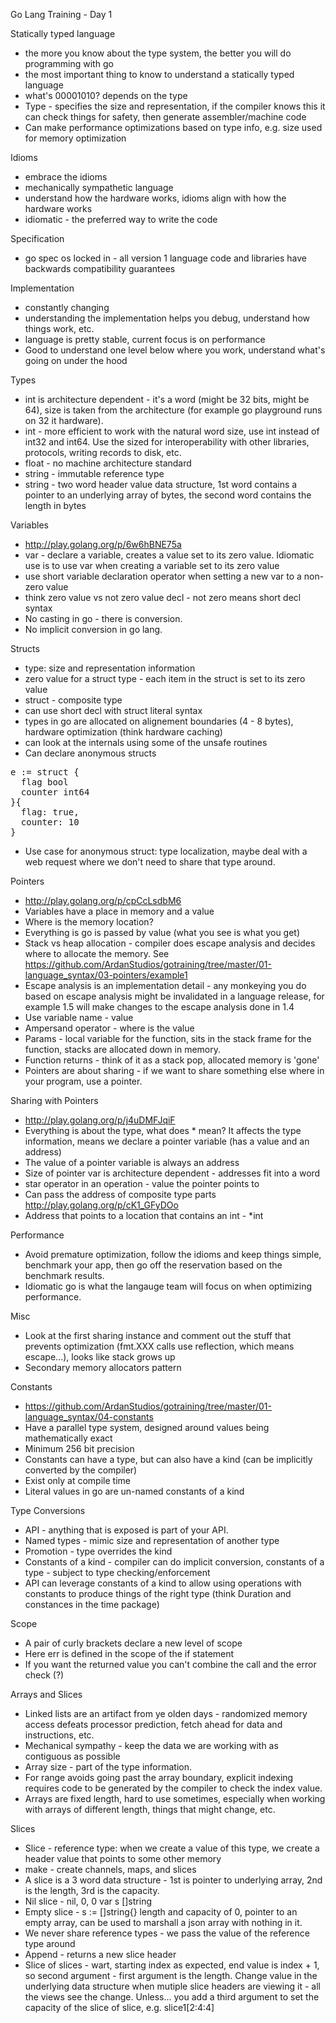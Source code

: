 Go Lang Training - Day 1

Statically typed language

* the more you know about the type system, the better you will do programming
with go
* the most important thing to know to understand a statically typed language
* what's 00001010? depends on the type
* Type - specifies the size and representation, if the compiler knows this it can
check things for safety, then generate assembler/machine code
* Can make performance optimizations based on type info, e.g. size used for
memory optimization

Idioms

* embrace the idioms
* mechanically sympathetic language
* understand how the hardware works, idioms align with how the hardware works
* idiomatic - the preferred way to write the code

Specification

* go spec os locked in - all version 1 language code and libraries have backwards
compatibility guarantees

Implementation

* constantly changing
* understanding the implementation helps you debug, understand how things work,
etc.
* language is pretty stable, current focus is on performance
* Good to understand one level below where you work, understand what's going
on under the hood

Types

* int is architecture dependent - it's a word (might be 32 bits, might be 64),
size is taken from the architecture (for example go playground runs on 32 it hardware).
* int - more efficient to work with the natural word size, use int instead of int32
and int64. Use the sized for interoperability with other libraries, protocols,
writing records to disk, etc.
* float - no machine architecture standard
* string - immutable reference type
* string - two word header value data structure, 1st word contains a pointer to an underlying
array of bytes, the second word contains the length in bytes

Variables

* http://play.golang.org/p/6w6hBNE75a
* var - declare a variable, creates a value set to its zero value. Idiomatic
use is to use var when creating a variable set to its zero value
* use short variable declaration operator when setting a new var to a non-zero value
* think zero value vs not zero value decl - not zero means short decl syntax
* No casting in go - there is conversion.
* No implicit conversion in go lang.

Structs

* type: size and representation information
* zero value for a struct type - each item in the struct is set to its zero value
* struct - composite type
* can use short decl with struct literal syntax
* types in go are allocated on alignement boundaries (4 - 8 bytes), hardware optimization
(think hardware caching)
* can look at the internals using some of the unsafe routines
* Can declare anonymous structs
<pre>
e := struct {
  flag bool
  counter int64
}{
  flag: true,
  counter: 10
}
</pre>
* Use case for anonymous struct: type localization, maybe deal with a web request
where we don't need to share that type around.

Pointers

* http://play.golang.org/p/cpCcLsdbM6
* Variables have a place in memory and a value
* Where is the memory location?
* Everything is go is passed by value (what you see is what you get)
* Stack vs heap allocation - compiler does escape analysis and decides where to
allocate the memory. See https://github.com/ArdanStudios/gotraining/tree/master/01-language_syntax/03-pointers/example1
* Escape analysis is an implementation detail - any monkeying you do based on
escape analysis might be invalidated in a language release, for example 1.5 will
make changes to the escape analysis done in 1.4
* Use variable name - value
* Ampersand operator - where is the value
* Params - local variable for the function, sits in the stack frame for the function,
stacks are allocated down in memory.
* Function returns - think of it as a stack pop, allocated memory is 'gone'
* Pointers are about sharing - if we want to share something else where in your
program, use a pointer.

Sharing with Pointers

* http://play.golang.org/p/j4uDMFJqiF
* Everything is about the type, what does * mean? It affects the type information,
means we declare a pointer variable (has a value and an address)
* The value of a pointer variable is always an address
* Size of pointer var is architecture dependent - addresses fit into a word
* star operator in an operation - value the pointer points to
* Can pass the address of composite type parts http://play.golang.org/p/cK1_GFyDOo
* Address that points to a location that contains an int - *int

Performance

* Avoid premature optimization, follow the idioms and keep things simple,
benchmark your app, then go off the reservation based on the benchmark results.
* Idiomatic go is what the langauge team will focus on when optimizing performance.

Misc
* Look at the first sharing instance and comment out the stuff that prevents
optimization (fmt.XXX calls use reflection, which means escape...), looks like
stack grows up
* Secondary memory allocators pattern


Constants

* https://github.com/ArdanStudios/gotraining/tree/master/01-language_syntax/04-constants
* Have a parallel type system, designed around values being mathematically exact
* Minimum 256 bit precision
* Constants can have a type, but can also have a kind (can be implicitly converted
  by the compiler)
* Exist only at compile time
* Literal values in go are un-named constants of a kind

Type Conversions

* API - anything that is exposed is part of your API.
* Named types - mimic size and representation of another type
* Promotion - type overrides the kind
* Constants of a kind - compiler can do implicit conversion, constants
of a type - subject to type checking/enforcement
* API can leverage constants of a kind to allow using operations with constants
to produce things of the right type (think Duration and constances in the time package)

Scope

* A pair of curly brackets declare a new level of scope
* Here err is defined in the scope of the if statement
* If you want the returned value you can't combine the call and the error check (?)

Arrays and Slices

* Linked lists are an artifact from ye olden days - randomized memory access
defeats processor prediction, fetch ahead for data and instructions, etc.
* Mechanical sympathy - keep the data we are working with as contiguous as
possible
* Array size - part of the type information.
* For range avoids going past the array boundary, explicit indexing requires
code to be generated by the compiler to check the index value.
* Arrays are fixed length, hard to use sometimes, especially when working with
arrays of different length, things that might change, etc.

Slices

* Slice - reference type: when we create a value of this type, we create a header
value that points to some other memory
* make - create channels, maps, and slices
* A slice is a 3 word data structure - 1st is pointer to underlying array,
2nd is the length, 3rd is the capacity.
* Nil slice - nil, 0, 0 var s []string
* Empty slice - s := []string{} length and capacity of 0, pointer to an empty array,
  can be used to marshall a json array with nothing in it.
* We never share reference types - we pass the value of the reference type around
* Append - returns a new slice header
* Slice of slices - wart, starting index as expected, end value is index + 1, so
second argument - first argument is the length. Change value in the underlying
data structure when mutiple slice headers are viewing it - all the views see the
change. Unless... you add a third argument to set the capacity of the slice of
slice, e.g. slice1[2:4:4]
